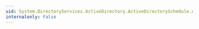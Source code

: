 ```yaml
---
uid: System.DirectoryServices.ActiveDirectory.ActiveDirectorySchedule.#ctor
internalonly: False
---
```

